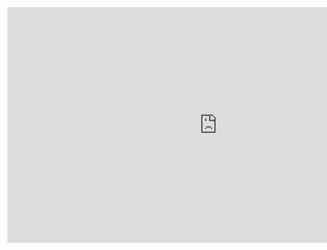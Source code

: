 <iframe width="960" height="540" src="https://datastudio.google.com/embed/reporting/3f065912-58f0-4edf-acc6-6d69b08a4b54/page/3kIbC" frameborder="0" style="border:0" allowfullscreen></iframe>
